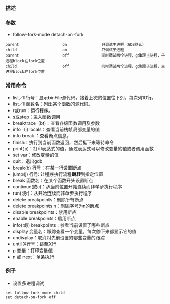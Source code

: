 ### 描述

### 参数

- follow-fork-mode detach-on-fork 
```
parent                   on               只调试主进程（GDB默认）
child                    on               只调试子进程
parent                   off              同时调试两个进程，gdb跟主进程，子进程block在fork位置
child                    off              同时调试两个进程，gdb跟子进程，主进程block在fork位置
```

### 常用命令
- list／l 行号：显示binFile源代码，接着上次的位置往下列，每次列10行。
- list／l 函数名：列出某个函数的源代码。
- r或run：运行程序。
- s或step：进入函数调用
- breaktrace（bt)：查看各级函数调用及参数
- info（i) locals：查看当前栈帧局部变量的值
- info break ：查看断点信息。
- finish：执行到当前函数返回，然后挺下来等待命令
- print(p)：打印表达式的值，通过表达式可以修改变量的值或者调用函数
- set var：修改变量的值
- quit：退出gdb
- break(b) 行号：在某一行设置断点
- jump(j) 行号: 让程序执行流程**跳转**到指定位置
- break 函数名：在某个函数开头设置断点
- continue(或c)：从当前位置开始连续而非单步执行程序
- run(或r)：从开始连续而非单步执行程序
- delete breakpoints：删除所有断点
- delete breakpoints n：删除序号为n的断点
- disable breakpoints：禁用断点
- enable breakpoints：启用断点
- info(或i) breakpoints：参看当前设置了哪些断点
- display 变量名：跟踪查看一个变量，每次停下来都显示它的值
- undisplay：取消对先前设置的那些变量的跟踪
- until X行号：跳至X行
- p 变量：打印变量值
- n 或 next：单条执行

### 例子
- 设置多进程调试
```shell
set follow-fork-mode child
set detach-on-fork off
```
